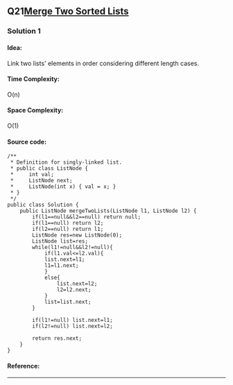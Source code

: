 ## Q21[Merge Two Sorted Lists](https://leetcode.com/problems/merge-two-sorted-lists/) 

### Solution 1
#### Idea:
Link two lists' elements in order considering different length cases.
#### Time Complexity: 
O(n)
#### Space Complexity:
O(1)
#### Source code:
```
/**
 * Definition for singly-linked list.
 * public class ListNode {
 *     int val;
 *     ListNode next;
 *     ListNode(int x) { val = x; }
 * }
 */
public class Solution {
    public ListNode mergeTwoLists(ListNode l1, ListNode l2) {
        if(l1==null&&l2==null) return null;
        if(l1==null) return l2;
        if(l2==null) return l1;
        ListNode res=new ListNode(0);
        ListNode list=res;
        while(l1!=null&&l2!=null){
            if(l1.val<=l2.val){
            list.next=l1;
            l1=l1.next;    
            }
            else{
                list.next=l2;
                l2=l2.next;
            }
            list=list.next;
        }
        
        if(l1!=null) list.next=l1;
        if(l2!=null) list.next=l2;
            
        return res.next;
    }
}
```
#### Reference:

---


